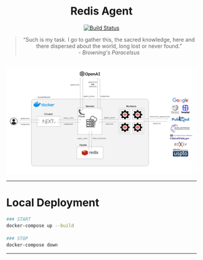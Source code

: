 <div align="center">
    <h1>Redis Agent</h1>
    <a href="https://github.com/attuneintelligence/redis-agent/actions">
      <img src="https://github.com/attuneintelligence/redis-agent/actions/workflows/main.yml/badge.svg" alt="Build Status" />
    </a>
    <blockquote>“Such is my task. I go to gather this, the sacred knowledge, here and there dispersed about the world, long lost or never found.”<br>- <i>Browning's Paracelsus</i></blockquote>
    <br>
</div>

<div align="center">
  <img src="assets/RedisAgentSchema.png" alt="Redis Agent Schema" />
</div>

---

# Local Deployment

```bash
### START
docker-compose up --build

### STOP
docker-compose down
```

---